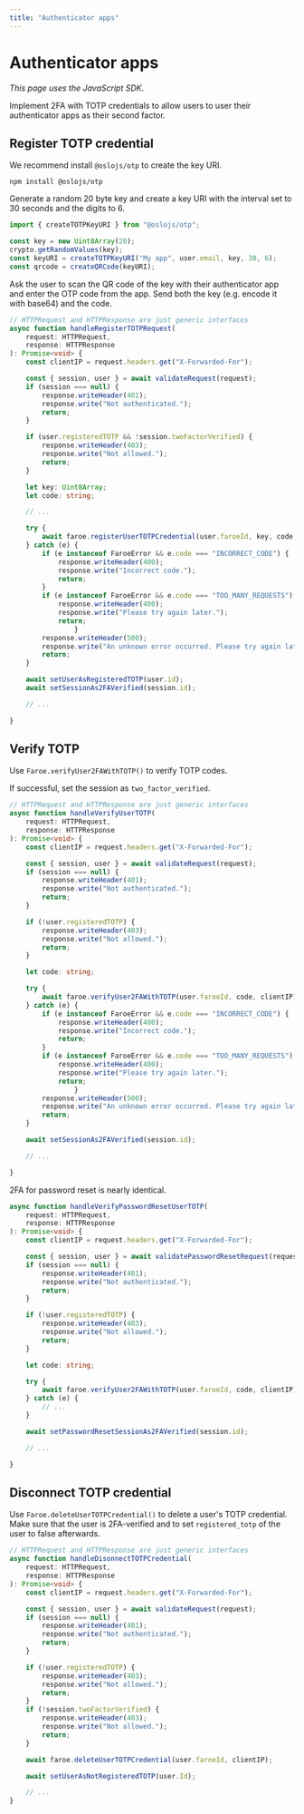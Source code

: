 ```yaml
---
title: "Authenticator apps"
---
```


# Authenticator apps

*This page uses the JavaScript SDK*.

Implement 2FA with TOTP credentials to allow users to user their authenticator apps as their second factor.

## Register TOTP credential

We recommend install `@oslojs/otp` to create the key URI.

```
npm install @oslojs/otp
```

Generate a random 20 byte key and create a key URI with the interval set to 30 seconds and the digits to 6.

```ts
import { createTOTPKeyURI } from "@oslojs/otp";

const key = new Uint8Array(20);
crypto.getRandomValues(key);
const keyURI = createTOTPKeyURI("My app", user.email, key, 30, 6);
const qrcode = createQRCode(keyURI);
```

Ask the user to scan the QR code of the key with their authenticator app and enter the OTP code from the app. Send both the key (e.g. encode it with base64) and the code.

```ts
// HTTPRequest and HTTPResponse are just generic interfaces
async function handleRegisterTOTPRequest(
    request: HTTPRequest,
    response: HTTPResponse
): Promise<void> {
    const clientIP = request.headers.get("X-Forwarded-For");

    const { session, user } = await validateRequest(request);
    if (session === null) {
        response.writeHeader(401);
        response.write("Not authenticated.");
        return;
    }

    if (user.registeredTOTP && !session.twoFactorVerified) {
        response.writeHeader(403);
        response.write("Not allowed.");
        return;
    }

    let key: Uint8Array;
    let code: string;

    // ...

    try {
        await faroe.registerUserTOTPCredential(user.faroeId, key, code, clientIP);
    } catch (e) {
        if (e instanceof FaroeError && e.code === "INCORRECT_CODE") {
            response.writeHeader(400);
            response.write("Incorrect code.");
            return;
        }
        if (e instanceof FaroeError && e.code === "TOO_MANY_REQUESTS") {
            response.writeHeader(400);
            response.write("Please try again later.");
            return;
                }
        response.writeHeader(500);
        response.write("An unknown error occurred. Please try again later.");
        return;
    }

    await setUserAsRegisteredTOTP(user.id);
    await setSessionAs2FAVerified(session.id);

    // ...

}
```

## Verify TOTP

Use `Faroe.verifyUser2FAWithTOTP()` to verify TOTP codes.

If successful, set the session as `two_factor_verified`.

```ts
// HTTPRequest and HTTPResponse are just generic interfaces
async function handleVerifyUserTOTP(
    request: HTTPRequest,
    response: HTTPResponse
): Promise<void> {
    const clientIP = request.headers.get("X-Forwarded-For");

    const { session, user } = await validateRequest(request);
    if (session === null) {
        response.writeHeader(401);
        response.write("Not authenticated.");
        return;
    }

    if (!user.registeredTOTP) {
        response.writeHeader(403);
        response.write("Not allowed.");
        return;
    }

    let code: string;

    try {
        await faroe.verifyUser2FAWithTOTP(user.faroeId, code, clientIP);
    } catch (e) {
        if (e instanceof FaroeError && e.code === "INCORRECT_CODE") {
            response.writeHeader(400);
            response.write("Incorrect code.");
            return;
        }
        if (e instanceof FaroeError && e.code === "TOO_MANY_REQUESTS") {
            response.writeHeader(400);
            response.write("Please try again later.");
            return;
                }
        response.writeHeader(500);
        response.write("An unknown error occurred. Please try again later.");
        return;
    }

    await setSessionAs2FAVerified(session.id);

    // ...

}
```

2FA for password reset is nearly identical.

```ts
async function handleVerifyPasswordResetUserTOTP(
    request: HTTPRequest,
    response: HTTPResponse
): Promise<void> {
    const clientIP = request.headers.get("X-Forwarded-For");

    const { session, user } = await validatePasswordResetRequest(request);
    if (session === null) {
        response.writeHeader(401);
        response.write("Not authenticated.");
        return;
    }

    if (!user.registeredTOTP) {
        response.writeHeader(403);
        response.write("Not allowed.");
        return;
    }

    let code: string;

    try {
        await faroe.verifyUser2FAWithTOTP(user.faroeId, code, clientIP);
    } catch (e) {
        // ...
    }

    await setPasswordResetSessionAs2FAVerified(session.id);

    // ...

}
```

## Disconnect TOTP credential

Use `Faroe.deleteUserTOTPCredential()` to delete a user's TOTP credential. Make sure that the user is 2FA-verified and to set `registered_totp` of the user to false afterwards.

```ts
// HTTPRequest and HTTPResponse are just generic interfaces
async function handleDisonnectTOTPCredential(
    request: HTTPRequest,
    response: HTTPResponse
): Promise<void> {
    const clientIP = request.headers.get("X-Forwarded-For");

    const { session, user } = await validateRequest(request);
    if (session === null) {
        response.writeHeader(401);
        response.write("Not authenticated.");
        return;
    }

    if (!user.registeredTOTP) {
        response.writeHeader(403);
        response.write("Not allowed.");
        return;
    }
    if (!session.twoFactorVerified) {
        response.writeHeader(403);
        response.write("Not allowed.");
        return;
    }

    await faroe.deleteUserTOTPCredential(user.faroeId, clientIP);

    await setUserAsNotRegisteredTOTP(user.Id);

    // ...
}
```
